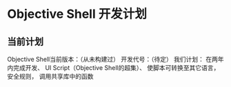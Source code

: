 # Objective Shell 开发计划
## 当前计划
Objective Shell当前版本：（从未构建过）
开发代号：（待定）
我们计划：
在两年内完成开发、
UI Script（Objective Shell的超集）、
使脚本可转换至其它语言，
安全规则，
调用共享库中的函数